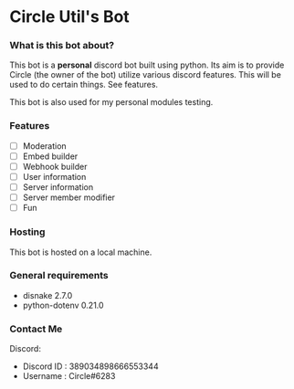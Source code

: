 # Circle Util's Bot

### What is this bot about?
This bot is a **personal** discord bot built using python. Its aim is to provide Circle (the owner of the bot) utilize various discord features. This will be used to do certain things. See features.

This bot is also used for my personal modules testing.

### Features
- [ ] Moderation
- [ ] Embed builder
- [ ] Webhook builder
- [ ] User information
- [ ] Server information
- [ ] Server member modifier
- [ ] Fun

### Hosting
This bot is hosted on a local machine.

### General requirements
- disnake 2.7.0
- python-dotenv 0.21.0

### Contact Me
Discord:
- Discord ID  : 389034898666553344
- Username    : Circle#6283
